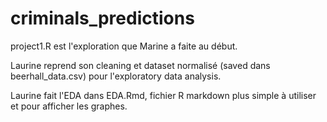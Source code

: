 # criminals_predictions

project1.R est l'exploration que Marine a faite au début. 

Laurine reprend son cleaning et dataset normalisé (saved dans beerhall_data.csv) pour l'exploratory data analysis.

Laurine fait l'EDA dans EDA.Rmd, fichier R markdown plus simple à utiliser et pour afficher les graphes.